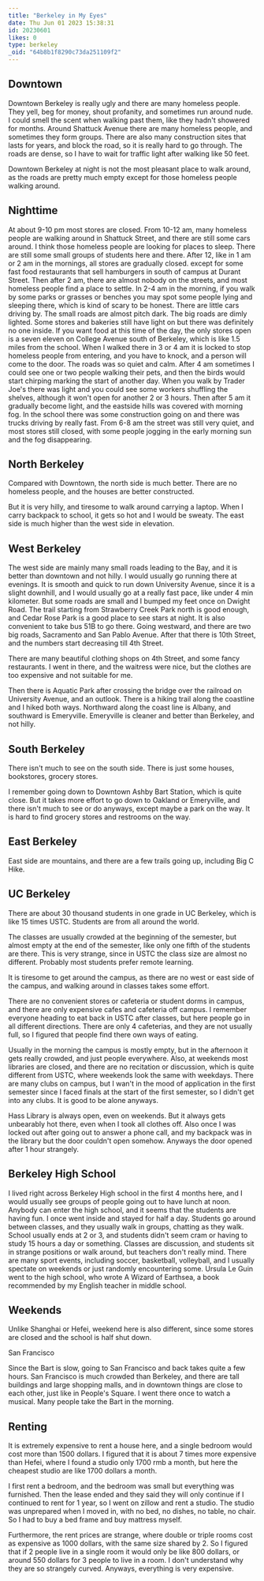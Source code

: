 ```yaml
---
title: "Berkeley in My Eyes"
date: Thu Jun 01 2023 15:38:31
id: 20230601
likes: 0
type: berkeley
_oid: "64b8b1f8290c73da251109f2"
---
```

## Downtown

Downtown Berkeley is really ugly and there are many homeless people.
They yell, beg for money, shout profanity, and sometimes run around
nude. I could smell the scent when walking past them, like they hadn\'t
showered for months. Around Shattuck Avenue there are many homeless
people, and sometimes they form groups. There are also many construction
sites that lasts for years, and block the road, so it is really hard to
go through. The roads are dense, so I have to wait for traffic light
after walking like 50 feet.

Downtown Berkeley at night is not the most pleasant place to walk
around, as the roads are pretty much empty except for those homeless
people walking around.

## Nighttime

At about 9-10 pm most stores are closed. From 10-12 am, many homeless
people are walking around in Shattuck Street, and there are still some
cars around. I think those homeless people are looking for places to
sleep. There are still some small groups of students here and there.
After 12, like in 1 am or 2 am in the mornings, all stores are gradually
closed. except for some fast food restaurants that sell hamburgers in
south of campus at Durant Street. Then after 2 am, there are almost
nobody on the streets, and most homeless people find a place to settle.
In 2-4 am in the morning, if you walk by some parks or grasses or
benches you may spot some people lying and sleeping there, which is kind
of scary to be honest. There are little cars driving by. The small roads
are almost pitch dark. The big roads are dimly lighted. Some stores and
bakeries still have light on but there was definitely no one inside. If
you want food at this time of the day, the only stores open is a seven
eleven on College Avenue south of Berkeley, which is like 1.5 miles from
the school. When I walked there in 3 or 4 am it is locked to stop
homeless people from entering, and you have to knock, and a person will
come to the door. The roads was so quiet and calm. After 4 am sometimes
I could see one or two people walking their pets, and then the birds
would start chirping marking the start of another day. When you walk by
Trader Joe\'s there was light and you could see some workers shuffling
the shelves, although it won\'t open for another 2 or 3 hours. Then
after 5 am it gradually become light, and the eastside hills was covered
with morning fog. In the school there was some construction going on and
there was trucks driving by really fast. From 6-8 am the street was
still very quiet, and most stores still closed, with some people jogging
in the early morning sun and the fog disappearing.

## North Berkeley

Compared with Downtown, the north side is much better. There are no
homeless people, and the houses are better constructed.

But it is very hilly, and tiresome to walk around carrying a laptop.
When I carry backpack to school, it gets so hot and I would be sweaty.
The east side is much higher than the west side in elevation.

## West Berkeley

The west side are mainly many small roads leading to the Bay, and it is
better than downtown and not hilly. I would usually go running there at
evenings. It is smooth and quick to run down University Avenue, since it
is a slight downhill, and I would usually go at a really fast pace, like
under 4 min kilometer. But some roads are small and I bumped my feet
once on Dwight Road. The trail starting from Strawberry Creek Park north
is good enough, and Cedar Rose Park is a good place to see stars at
night. It is also convenient to take bus 51B to go there. Going
westward, and there are two big roads, Sacramento and San Pablo Avenue.
After that there is 10th Street, and the numbers start decreasing till
4th Street.

There are many beautiful clothing shops on 4th Street, and some fancy
restaurants. I went in there, and the waitress were nice, but the
clothes are too expensive and not suitable for me.

Then there is Aquatic Park after crossing the bridge over the railroad
on University Avenue, and an outlook. There is a hiking trail along the
coastline and I hiked both ways. Northward along the coast line is
Albany, and southward is Emeryville. Emeryville is cleaner and better
than Berkeley, and not hilly.

## South Berkeley

There isn\'t much to see on the south side. There is just some houses,
bookstores, grocery stores.

I remember going down to Downtown Ashby Bart Station, which is quite
close. But it takes more effort to go down to Oakland or Emeryville, and
there isn\'t much to see or do anyways, except maybe a park on the way.
It is hard to find grocery stores and restrooms on the way.

## East Berkeley

East side are mountains, and there are a few trails going up, including
Big C Hike.

## UC Berkeley

There are about 30 thousand students in one grade in UC Berkeley, which
is like 15 times USTC. Students are from all around the world.

The classes are usually crowded at the beginning of the semester, but
almost empty at the end of the semester, like only one fifth of the
students are there. This is very strange, since in USTC the class size
are almost no different. Probably most students prefer remote learning.

It is tiresome to get around the campus, as there are no west or east
side of the campus, and walking around in classes takes some effort.

There are no convenient stores or cafeteria or student dorms in campus,
and there are only expensive cafes and cafeteria off campus. I remember
everyone heading to eat back in USTC after classes, but here people go
in all different directions. There are only 4 cafeterias, and they are
not usually full, so I figured that people find there own ways of
eating.

Usually in the morning the campus is mostly empty, but in the afternoon
it gets really crowded, and just people everywhere. Also, at weekends
most libraries are closed, and there are no recitation or discussion,
which is quite different from USTC, where weekends look the same with
weekdays. There are many clubs on campus, but I wan\'t in the mood of
application in the first semester since I faced finals at the start of
the first semester, so I didn\'t get into any clubs. It is good to be
alone anyways.

Hass Library is always open, even on weekends. But it always gets
unbearably hot there, even when I took all clothes off. Also once I was
locked out after going out to answer a phone call, and my backpack was
in the library but the door couldn\'t open somehow. Anyways the door
opened after 1 hour strangely.

## Berkeley High School

I lived right across Berkeley High school in the first 4 months here,
and I would usually see groups of people going out to have lunch at
noon. Anybody can enter the high school, and it seems that the students
are having fun. I once went inside and stayed for half a day. Students
go around between classes, and they usually walk in groups, chatting as
they walk. School usually ends at 2 or 3, and students didn\'t seem cram
or having to study 15 hours a day or something. Classes are discussion,
and students sit in strange positions or walk around, but teachers
don\'t really mind. There are many sport events, including soccer,
basketball, volleyball, and I usually spectate on weekends or just
randomly encountering some. Ursula Le Guin went to the high school, who
wrote A Wizard of Earthsea, a book recommended by my English teacher in
middle school.

## Weekends

Unlike Shanghai or Hefei, weekend here is also different, since some
stores are closed and the school is half shut down.

San Francisco

Since the Bart is slow, going to San Francisco and back takes quite a
few hours. San Francisco is much crowded than Berkeley, and there are
tall buildings and large shopping malls, and in downtown things are
close to each other, just like in People\'s Square. I went there once to
watch a musical. Many people take the Bart in the morning.

## Renting

It is extremely expensive to rent a house here, and a single bedroom
would cost more than 1500 dollars. I figured that it is about 7 times
more expensive than Hefei, where I found a studio only 1700 rmb a month,
but here the cheapest studio are like 1700 dollars a month.

I first rent a bedroom, and the bedroom was small but everything was
furnished. Then the lease ended and they said they will only continue if
I continued to rent for 1 year, so I went on zillow and rent a studio.
The studio was unprepared when I moved in, with no bed, no dishes, no
table, no chair. So I had to buy a bed frame and buy mattress myself.

Furthermore, the rent prices are strange, where double or triple rooms
cost as expensive as 1000 dollars, with the same size shared by 2. So I
figured that if 2 people live in a single room it would only be like 800
dollars, or around 550 dollars for 3 people to live in a room. I don\'t
understand why they are so strangely curved. Anyways, everything is very
expensive.
